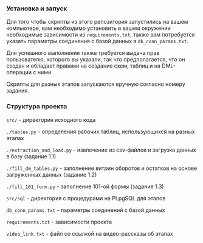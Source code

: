### Установка и запуск

Для того чтобы скрипты из этого репозитория запустились на вашем компьютере, вам необходимо установить в вашем окружении необходимые зависимости из ```requirements.txt```, также вам потребуется указать параметры соединения с базой данных в ```db_conn_params.txt```.

Для успешного выполнения также требуется выдача прав пользователю, которого вы указали, так что предполагается, что он создан и обладает правами на создание схем, таблиц и на DML-операции с ними. 

Скрипты для разных этапов запускаются вручную согласно номеру задания.

### Структура проекта

```src/``` - директория исходного кода

```./tables.py``` - определения рабочих таблиц, использующихся на разных этапах

```./extraction_and_load.py``` - извлечение из csv-файлов и загрузка данных в базу (задание 1.1)

```./fill_dm_tables.py``` - заполнение витрин оборотов и остатков на основе загруженных данных (задание 1.2)

```./fill_101_form.py``` - заполнение 101-ой формы (задание 1.3)

```src/sql``` - директория с процедурами на PLpgSQL для этапов

```db_conn_params.txt``` - параметры соединений с базой данных

```requirements.txt``` - зависимости проекта

```video_link.txt``` - файл со ссылкой на видео-рассказы об этапах